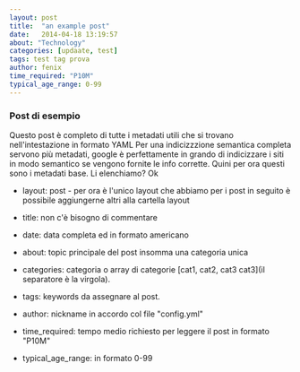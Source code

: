 ```yaml
---
layout: post
title:  "an example post"
date:   2014-04-18 13:19:57
about: "Technology"
categories: [updaate, test]
tags: test tag prova 
author: fenix
time_required: "P10M"
typical_age_range: 0-99
---
```


### Post di esempio 

Questo post è completo di tutte i metadati utili
che si trovano nell'intestazione in formato YAML
Per una indicizzzione semantica completa servono
più metadati, google è perfettamente in grando di
indicizzare i siti in modo semantico se vengono 
fornite le info corrette. Quini per ora questi 
sono i metadati base. Li elenchiamo? Ok

- layout: post - per ora è l'unico layout che abbiamo per i post in seguito è possibile aggiungerne altri alla cartella layout

- title: non c'è bisogno di commentare

- date: data completa ed in formato americano

- about: topic principale del post insomma una categoria unica

- categories: categoria o array di categorie \[cat1, cat2, cat3 cat3](il separatore è la virgola).

- tags: keywords da assegnare al post.

- author: nickname in accordo col file "config.yml"

- time_required: tempo medio richiesto per leggere il post in formato "P10M"

- typical\_age_range: in formato 0-99